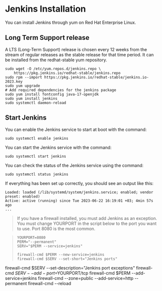 # Jenkins Installation

You can install Jenkins through yum on Red Hat Enterprise Linux.

## Long Term Support release

A LTS (Long-Term Support) release is chosen every 12 weeks from the stream of regular releases as the stable release for that time period. It can be installed from the redhat-stable yum repository.

```
sudo wget -O /etc/yum.repos.d/jenkins.repo \
    https://pkg.jenkins.io/redhat-stable/jenkins.repo
sudo rpm --import https://pkg.jenkins.io/redhat-stable/jenkins.io-2023.key
sudo yum upgrade
# Add required dependencies for the jenkins package
sudo yum install fontconfig java-17-openjdk
sudo yum install jenkins
sudo systemctl daemon-reload
```

##  Start Jenkins
You can enable the Jenkins service to start at boot with the command:
```
sudo systemctl enable jenkins
```
You can start the Jenkins service with the command:
```
sudo systemctl start jenkins
```
You can check the status of the Jenkins service using the command:
```
sudo systemctl status jenkins
```
If everything has been set up correctly, you should see an output like this:
```
Loaded: loaded (/lib/systemd/system/jenkins.service; enabled; vendor preset: enabled)
Active: active (running) since Tue 2023-06-22 16:19:01 +03; 4min 57s ago
...
```

> If you have a firewall installed, you must add Jenkins as an exception. You must change YOURPORT in the script below to the port you want to use. Port 8080 is 
  the most common.

> ```
> YOURPORT=8080
> PERM="--permanent"
> SERV="$PERM --service=jenkins"
>
> firewall-cmd $PERM --new-service=jenkins
> firewall-cmd $SERV --set-short="Jenkins ports"
  firewall-cmd $SERV --set-description="Jenkins port exceptions"
  firewall-cmd $SERV --add-port=$YOURPORT/tcp
  firewall-cmd $PERM --add-service=jenkins
  firewall-cmd --zone=public --add-service=http --permanent
  firewall-cmd --reload
  ```
